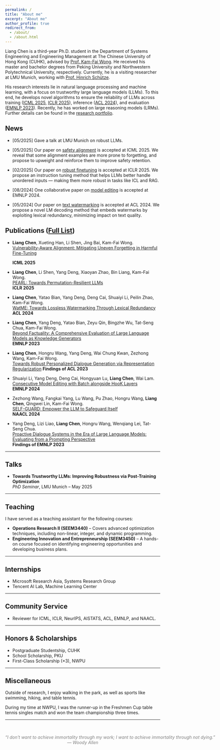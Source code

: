 ```yaml
---
permalink: /
title: "About me"
excerpt: "About me"
author_profile: true
redirect_from: 
  - /about/
  - /about.html
---
```




Liang Chen is a third-year Ph.D. student in the Department of Systems Engineering and Engineering Management at The Chinese University of Hong Kong (CUHK), advised by [Prof. Kam-Fai Wong](https://www1.se.cuhk.edu.hk/~kfwong/). He received his master and bachelor degrees from Peking University and Northwestern Polytechnical University, respectively. Currently, he is a visiting researcher at LMU Munich, working with [Prof. Hinrich Schütze](https://cisnlp.github.io/about/).
<!-- I am a third-year Ph.D. student in the Department of Systems Engineering and Engineering Management at The Chinese University of Hong Kong (CUHK), advised by [Prof. Kam-Fai Wong](https://www1.se.cuhk.edu.hk/~kfwong/). I received my master’s and bachelor’s degrees from Peking University and Northwestern Polytechnical University, respectively. Currently, I am a visiting researcher at LMU Munich, working with [Prof. Hinrich Schütze](https://cisnlp.github.io/about/). -->

His research interests lie in natural language processing and machine learning, with a focus on trustworthy large language models (LLMs). To this end, he develops novel algorithms to ensure the reliability of LLMs across training ([ICML 2025](https://arxiv.org/abs/2506.03850), [ICLR 2025](https://openreview.net/pdf?id=txoJvjfI9w)), inference ([ACL 2024](https://aclanthology.org/2024.acl-long.496.pdf)), and evaluation ([EMNLP 2023](https://aclanthology.org/2023.emnlp-main.390)). Recently, he has worked on large reasoning models (LRMs). Further details can be found in the [research portfolio](https://chanliang.github.io/portfolio/portfolio-1/).

<!-- My research interests lie in natural language processing and machine learning, with a focus on trustworthy large language models (LLMs). To this end, I develop novel algorithms to ensure the reliability of LLMs across training ([ICML 2025](https://arxiv.org/abs/2506.03850), [ICLR 2025](https://openreview.net/pdf?id=txoJvjfI9w)), inference ([ACL 2024](https://aclanthology.org/2024.acl-long.496.pdf)), and evaluation ([EMNLP 2023](https://aclanthology.org/2023.emnlp-main.390)). Recently, I'm working on large reasoning models (LRMs). Further details can be found in the [research portfolio](https://chanliang.github.io/portfolio/portfolio-1/). -->

<!-- I’m always open to research discussions and potential collaborations. -->

<!-- Check out the [research portfolio](https://chanliang.github.io/portfolio/portfolio-1/) for more details. -->
<!-- He is devoted to developing noval algorithms to promote reliability of LLMs from training, inference and evaluation. -->
<!-- Liang is devoted to ensuring the reliability of LLMs across the entire lifecycle—from **training** (e.g., [ICML 2025, ICLR 2025]), to **inference** (e.g., [ACL 2024]), and **evaluation** (e.g., [EMNLP 2023]). -->
<!-- He has published at top-tier conferences such as ICML, ICLR, ACL, EMNLP, and NAACL, and serves as a reviewer for major venues including ICML, ICLR, NeurIPS, AISTATS, ACL, and EMNLP. -->

<!-- **Email**: lchen [at] se.cuhk.edu.hk -->

<!-- --- -->

## News

<!-- - [05/2025] **Gave a talk at LMU Munich on post-training optimization for trustworthy LLMs.** -->
<!-- - [05/2025] **Gave a talk at LMU Munich on robust LLMs.** -->
- [05/2025] Gave a talk at LMU Munich on robust LLMs.

<!-- - [05/2025] Our paper on Vulnerability-Aware Alignment (VAA) is accepted at ICML 2025.   -->
<!-- - [05/2025] **Our paper on safety alignment is accepted at ICML 2025.**   -->
<!-- - [05/2025] Our paper on [safety alignment](https://icml.cc/virtual/2025/poster/45951) is accepted at ICML 2025.   -->
- [05/2025] Our paper on [safety alignment](https://arxiv.org/abs/2506.03850) is accepted at ICML 2025.  
  <!-- We reveal that some alignment examples are more prone to forgetting, and propose to upweight and reinforce them to improve safety retention. -->
  <!-- We reveal that some alignment examples are more prone to forgetting, and propose a vulnerability-aware alignment method to upweight and reinforce them to improve safety retention. -->
  We reveal that some alignment examples are more prone to forgetting, and propose to upweight and reinforce them to improve safety retention.

<!-- - [02/2025] Our paper on Permutation-Resilient Learning (PEARL) is accepted at ICLR 2025.   -->
<!-- - [02/2025] **Our paper on [robust finetuning](https://openreview.net/pdf?id=txoJvjfI9w) is accepted at ICLR 2025.**   -->
<!-- - [02/2025] Our paper on [robust instruction tuning](https://openreview.net/pdf?id=txoJvjfI9w) is accepted at ICLR 2025.   -->
- [02/2025] Our paper on [robust finetuning](https://openreview.net/pdf?id=txoJvjfI9w) is accepted at ICLR 2025.  
  <!-- PEARL helps LLMs understand unordered inputs — making them more robust in tasks like ICL and RAG. -->
  <!-- We propose a permutation-resilient finetuning method that helps LLMs understand unordered inputs — making them more robust in tasks like ICL and RAG. -->
  <!-- We propose a permutation-resilient finetuning method that helps LLMs better handle unordered inputs — making them more robust in tasks like ICL and RAG. -->
  <!-- We propose a finetuning method that helps LLMs better handle unordered inputs — making them more robust in tasks like ICL and RAG. -->
  We propose an instruction tuning method that helps LLMs better handle unordered inputs — making them more robust in tasks like ICL and RAG.

<!-- - [08/2024] **One collaborative paper on [consecutive model editing](https://aclanthology.org/2024.emnlp-main.765) is accepted at EMNLP 2024.**   -->
- [08/2024] One collaborative paper on [model editing](https://aclanthology.org/2024.emnlp-main.765) is accepted at EMNLP 2024.  
  
<!-- - [05/2024] Our paper on Lossless text watermarking (WatME) is accepted at ACL 2024. -->
<!-- - [05/2024] **Our paper on [lossless text watermarking](https://aclanthology.org/2024.acl-long.496.pdf) is accepted at ACL 2024.**   -->
- [05/2024] Our paper on [text watermarking](https://aclanthology.org/2024.acl-long.496.pdf) is accepted at ACL 2024.   
  <!-- We improve decoding algorithms by leveraging lexical redundancy to achieve lossless watermarking in text, mirroring the success of image watermarking. -->
  <!-- We improve decoding algorithms by leveraging lexical redundancy to mirror the success of image watermarking. -->
  <!-- We improve decoding algorithms by leveraging lexical redundancy to achieve lossless text watermarking, mirroring the success of image watermarking. -->
  <!-- We improve decoding algorithms by leveraging lexical redundancy to embed watermarks in text losslessly, mirroring the success of image watermarking. -->
  We propose a novel LM decoding method that embeds watermarks by exploiting lexical redundancy, minimizing impact on text quality.

<!-- - [01/2024] One collaborative paper on [jailbreak attack](https://aclanthology.org/2024.naacl-long.92) is accepted at NAACL 2024.   -->

<!-- - [10/2023] Our paper on [automatic evaluation](https://aclanthology.org/2023.emnlp-main.390) is accepted at EMNLP 2023.   -->
  <!-- We propose a comprehensively framework to assess LLM-generated knowledge and explore the impact of generative search engineering over traditional IR. -->
  <!-- We propose a comprehensive framework to assess LLM-generated knowledge and discuss the potential of generative search engineering as a superior alternative to traditional IR. -->
  <!-- We propose a comprehensive framework to assess LLM-generated knowledge and discuss the possibility of generative search engineering as an alternative to traditional IR. -->
  <!-- We propose a framework to automatically assess LLM-generated knowledge and explore the impact of replacing traditional IR with generative search engineering. -->
  <!-- We introduce a framework to systematically evaluate LLM-generated knowledge and highlight the impact of replacing traditional IR with generative search engineering. -->

<!-- - [05/2023] Our paper on [robust dialogue](https://aclanthology.org/2023.findings-acl.462/) is accepted at ACL 2023 findings.  
  We propose a simple regularizer to help conversational AI learn robust representations, improving the consistency of model responses. -->


## Publications ([Full List](https://scholar.google.com/citations?hl=en&user=0iatxnIAAAAJ&view_op=list_works&sortby=pubdate))

- **Liang Chen**, Xueting Han, Li Shen, Jing Bai, Kam-Fai Wong.  
  [Vulnerability-Aware Alignment: Mitigating Uneven Forgetting in Harmful Fine-Tuning](https://arxiv.org/abs/2506.03850)  
  <!-- [Learning to Protect: Mitigating Harmful Fine-Tuning via Vulnerability-Aware Alignment](https://icml.cc/virtual/2025/poster/45951) -->
  **ICML 2025**

- **Liang Chen**, Li Shen, Yang Deng, Xiaoyan Zhao, Bin Liang, Kam-Fai Wong.  
  [PEARL: Towards Permutation-Resilient LLMs](https://openreview.net/pdf?id=txoJvjfI9w)  
  **ICLR 2025**

- **Liang Chen**, Yatao Bian, Yang Deng, Deng Cai, Shuaiyi Li, Peilin Zhao, Kam-Fai Wong.  
  [WatME: Towards Lossless Watermarking Through Lexical Redundancy](https://aclanthology.org/2024.acl-long.496.pdf)  
  **ACL 2024**

- **Liang Chen**, Yang Deng, Yatao Bian, Zeyu Qin, Bingzhe Wu, Tat-Seng Chua, Kam-Fai Wong.  
  [Beyond Factuality: A Comprehensive Evaluation of Large Language Models as Knowledge Generators](https://aclanthology.org/2023.emnlp-main.390)  
  **EMNLP 2023**

- **Liang Chen**, Hongru Wang, Yang Deng, Wai Chung Kwan, Zezhong Wang, Kam-Fai Wong.    
  [Towards Robust Personalized Dialogue Generation via Representation Regularization](https://aclanthology.org/2023.findings-acl.462/) 
  **Findings of ACL 2023**

- Shuaiyi Li, Yang Deng, Deng Cai, Hongyuan Lu, **Liang Chen**, Wai Lam.  
  [Consecutive Model Editing with Batch alongside HooK Layers](https://aclanthology.org/2024.emnlp-main.765)  
  **EMNLP 2024**

- Zezhong Wang, Fangkai Yang, Lu Wang, Pu Zhao, Hongru Wang, **Liang Chen**, Qingwei Lin, Kam-Fai Wong.  
  [SELF-GUARD: Empower the LLM to Safeguard Itself](https://aclanthology.org/2024.naacl-long.92)  
  **NAACL 2024**

- Yang Deng, Lizi Liao, **Liang Chen**, Hongru Wang, Wenqiang Lei, Tat-Seng Chua.  
  [Proactive Dialogue Systems in the Era of Large Language Models: Evaluating from a Prompting Perspective](https://openreview.net/forum?id=LPtO1evrGa)  
  **Findings of EMNLP 2023**

---

## Talks

<!-- - **Towards Trustworthy LLMs: Improving Robustness via Post-Training Optimization**  
  PhD Seminar, LMU Munich  
  May 2025   -->
  <!-- [[Slides]](/talks/pearl.pdf) -->

- **Towards Trustworthy LLMs: Improving Robustness via Post-Training Optimization**  
  *PhD Seminar*, LMU Munich – May 2025

---

## Teaching

I have served as a teaching assistant for the following courses:

- **Operations Research II (SEEM3440)** – Covers advanced optimization techniques, including non-linear, integer, and dynamic programming.  
- **Engineering Innovation and Entrepreneurship (SEEM3450)** – A hands-on course focused on identifying engineering opportunities and developing business plans.

---

## Internships

- Microsoft Research Asia, Systems Research Group
- Tencent AI Lab, Machine Learning Center

---

## Community Service

<!-- - Reviewer for: ICML 2024, ICLR 2025, NeurIPS 2024-2025, AISTATS 2025, ACL 2024-2025, EMNLP 2023–2024 -->

- Reviewer for ICML, ICLR, NeurIPS, AISTATS, ACL, EMNLP, and NAACL.

---

<!-- ## Skills

- **Programming Languages**: Python, Shell, Java  
- **Frameworks**: PyTorch, PaddlePaddle, TensorFlow, Huggingface Transformers, Fairseq  
- **Operating Systems**: Linux -->

<!-- --- -->

## Honors & Scholarships

- Postgraduate Studentship, CUHK  
- School Scholarship, PKU
- First-Class Scholarship (×3), NWPU

---

## Miscellaneous

Outside of research, I enjoy walking in the park, as well as sports like swimming, hiking, and table tennis.
  
During my time at NWPU, I was the runner-up in the Freshmen Cup table tennis singles match and won the team championship three times.

---


<p style="text-align: center; font-style: italic; color: gray; margin-top: 3rem;">
  <span style="white-space: nowrap;">
    “I don't want to achieve immortality through my work; I want to achieve immortality through not dying.”
  </span><br>
  — Woody Allen
</p>
